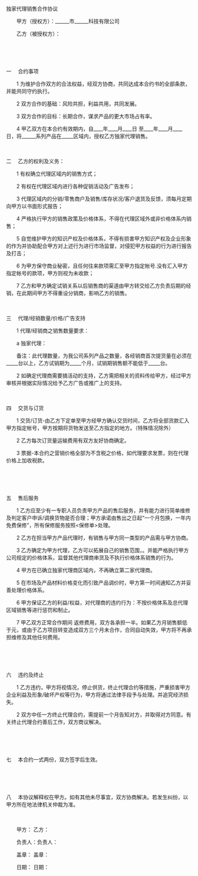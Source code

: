 



独家代理销售合作协议



 

　　甲方（授权方）：______市______科技有限公司

　　乙方（被授权方）：

　　

　　

一　
合约事项

　　1 为维护合作双方的合法权益，经双方协商，共同达成本合约书的全部条款，并能共同守约执行。

　　2 双方合作的基础：风险共担，利益共用，共同发展。

　　3 双方合作的目标：长期合作，谋求产品的更大市场占有率。

　　4 甲乙双方在本合约有效期内，自____年____月____日 至____年____月____日，将______系列产品在_____区域内，授权乙方独家代理销售。

　　

二　
乙方的权利及义务：

　　1 有权确立代理区域内的销售方式；

　　2 有权在代理区域内进行各种促销活动及广告发布；

　　3 代理区域内的分销/零售商户及销售/库存状况/客户退货及反馈，须每月定期向甲方以书面形式报告；

　　4 严格执行甲方的销售政策及价格体系，不得在代理区域外或非价格体系内销售；

　　5 自觉维护甲方的知识产权及价格体系，不得有损害甲方知识产权及企业形象的作为并协助配合甲方对上述行为进行市场监督，对侵犯甲方权益的行为进行报告及打击；

　　6 为甲方保守商业秘密，且任何往来款项需汇至甲方指定帐号.没有汇入甲方指定帐号的款项，甲方则视为未收款；

　　7 乙方和甲方确定试销关系以后销售商的渠道由甲方转交给乙方负责后期的经销，在此期间甲方不得重设分销商，影响乙方的销售。

　　

三　
代理/经销数量/价格/广告支持

　　1 代理/经销商之销售数量要求：

　　a 独家代理：

　　备注：此代理数量，为我公司系列产品之数量，各经销商首次提货量在必须在_____台以上，乙方试销期为_____个月，试销期销售额不能低于_____台。

　　2 如确定代理商需要搞活动的支持，乙方需把相关的资料传给甲方，经过甲方审核并根据实际情况给予乙方广告或推广上的支持。

　　

四　
交货与订货

　　1 交货/订货-由乙方下定单至甲方经甲方确认交货时间，乙方将全部货款汇入甲方指定帐号，甲方按期将货物发送至乙方指定的地方。（特殊情况除外）

　　2 乙方每次订货量运输费用有双方友好协商确定。

　　3 票据-本合约之营销价格全部为不含税之价格，如代理要求发票，则在代理价格上加收税款。

　　

　　

五　
售后服务

　　1 乙方应至少有一专职人员负责甲方产品的售后服务，并有能力进行简单维修及判定客户申诉/调换货物是否合理；甲方承诺由售出之日起“一个月包换，一年内免费保修”，所有保修服务按照&lt;保修单&gt;处理。

　　2 乙方在担当甲方产品代理时，有销售与甲方同一类型的产品需与甲方协商。

　　3 乙方确定为甲方代理，乙方可以拓展自己的销售范围，。并能严格执行甲方公司规定的价格体系，监督其他代理商串货及不执行价格体系销售的行为。

　　4 甲方在已确立独家代理商区域内，不再确立第二家代理商。

　　5 在市场及产品材料价格变化而引致产品调价时，甲方第一时间通知乙方并妥善处理价格体系。

　　6 甲方保证乙方的利益/权益，对代理商的违约行为：不按价格体系及总代理区域销售等进行惩罚和制止。

　　7 甲乙双方正常合作期间 返修费用，双方各承担一半。如果乙方月销售额低于元，或由于乙方项目转变造成双方三个月未合作，合同自动失效，甲方将不再承担维修及其他任何费用。

　　

　　

六　
违约及终止

　　1 乙方违约，甲方将视情况，停止供货，终止代理合约等措施，严重损害甲方企业利益及形象/破坏产权等行为，甲方将通过法律手段予与处理。并追究经济损失。

　　2 双方中任一方终止代理合约，需提前一个月告知对方，并取得对方同意。有关终止代理合约善后工作，双方商议解决。

　　

　　

七　
本合约一式两份，双方签字后生效。

　　

　　

八　
本协议解释权在甲方。如有其他未尽事宜，双方协商解决。若发生纠纷，以甲方所在地法律机关仲裁为准。　　

　　

　　甲方： 乙方：

　　负责人：负责人：

　　盖章： 盖章：

　　日期： 日期：